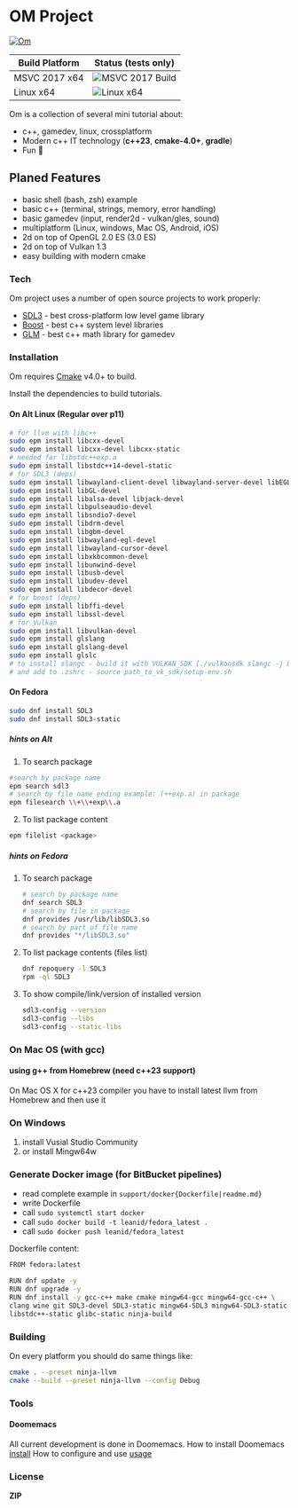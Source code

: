 # OM Project

[![Om](https://bitbucket.org/account/user/b_y/projects/OM/avatar/32)](https://bitbucket.org/account/user/b_y/projects/OM)

| Build Platform | Status (tests only)                                                              |
|----------------|----------------------------------------------------------------------------------|
| MSVC 2017 x64  | ![MSVC 2017 Build](https://ci.appveyor.com/api/projects/status/bitbucket/b_y/om) |
| Linux x64      | ![Linux x64](https://img.shields.io/bitbucket/pipelines/b_y/om.svg)              |

Om is a collection of several mini tutorial about:

- c++, gamedev, linux, crossplatform
- Modern c++ IT technology (**c++23**, **cmake-4.0+**, **gradle**)
- Fun 🤣

## Planed Features

- basic shell (bash, zsh) example
- basic c++ (terminal, strings, memory, error handling)
- basic gamedev (input, render2d - vulkan/gles, sound)
- multiplatform (Linux, windows, Mac OS, Android, iOS)
- 2d on top of OpenGL 2.0 ES (3.0 ES)
- 2d on top of Vulkan 1.3
- easy building with modern cmake

### Tech

Om project uses a number of open source projects to work properly:

- [SDL3](https://github.com/libsdl-org/SDL) - best cross-platform low level game library
- [Boost](https://www.boost.org/) - best c++ system level libraries
- [GLM](https://github.com/g-truc/glm) - best c++ math library for gamedev

### Installation

Om requires [Cmake](https://cmake.org/) v4.0+ to build.

Install the dependencies to build tutorials.

#### On Alt Linux (Regular over p11)
```sh
# for llvm with libc++
sudo epm install libcxx-devel
sudo epm install libcxx-devel libcxx-static
# needed for libstdc++exp.a
sudo epm install libstdc++14-devel-static
# for SDL3 (deps)
sudo epm install libwayland-client-devel libwayland-server-devel libEGL-devel
sudo epm install libGL-devel
sudo epm install libalsa-devel libjack-devel
sudo epm install libpulseaudio-devel
sudo epm install libsndio7-devel
sudo epm install libdrm-devel
sudo epm install libgbm-devel
sudo epm install libwayland-egl-devel
sudo epm install libwayland-cursor-devel
sudo epm install libxkbcommon-devel
sudo epm install libunwind-devel
sudo epm install libusb-devel
sudo epm install libudev-devel
sudo epm install libdecor-devel
# for boost (deps)
sudo epm install libffi-devel
sudo epm install libssl-devel
# for Vulkan
sudo epm install libvulkan-devel
sudo epm install glslang
sudo epm install glslang-devel
sudo epm install glslc
# to install slangc - build it with VULKAN_SDK [./vulkansdk slangc -j 8]
# and add to .zshrc - source path_to_vk_sdk/setup-env.sh
```

#### On Fedora

```sh
sudo dnf install SDL3
sudo dnf install SDL3-static
```
##### hints on Alt
1. To search package

```sh
#search by package name
epm search sdl3
# search by file name ending example: (++exp.a) in package
epm filesearch \\+\\+exp\\.a 
```
2. To list package content

```sh
epm filelist <package>
```

##### hints on Fedora

1. To search package

    ```sh
    # search by package name
    dnf search SDL3
    # search by file in package
    dnf provides /usr/lib/libSDL3.so
    # search by part of file name
    dnf provides "*/libSDL3.so"
    ```

2. To list package contents (files list)

    ```sh
    dnf repoquery -l SDL3
    rpm -ql SDL3
    ```

3. To show compile/link/version of installed version

    ```sh
    sdl3-config --version
    sdl3-config --libs
    sdl3-config --static-libs
    ```

### On Mac OS (with gcc)

#### using g++ from Homebrew (need c++23 support)

On Mac OS X for c++23 compiler you have to install latest llvm from
Homebrew and then use it

### On Windows

1. install Vusial Studio Community
2. or install Mingw64w

### Generate Docker image (for BitBucket pipelines)

- read complete example in ```support/docker{Dockerfile|readme.md}```
- write Dockerfile
- call ```sudo systemctl start docker```
- call ```sudo docker build -t leanid/fedora_latest .```
- call ```sudo docker push leanid/fedora_latest```

Dockerfile content:

```sh
FROM fedora:latest

RUN dnf update -y
RUN dnf upgrade -y
RUN dnf install -y gcc-c++ make cmake mingw64-gcc mingw64-gcc-c++ \
clang wine git SDL3-devel SDL3-static mingw64-SDL3 mingw64-SDL3-static \
libstdc++-static glibc-static ninja-build
```

### Building

On every platform you should do same things like:
```sh
cmake . --preset ninja-llvm
cmake --build --preset ninja-llvm --config Debug
```

### Tools

#### Doomemacs

All current development is done in Doomemacs.
How to install Doomemacs [install](https://github.com/doomemacs/doomemacs)
How to configure and use [usage](~/support/emacs/doomemacs.md)

### License

**ZIP**

